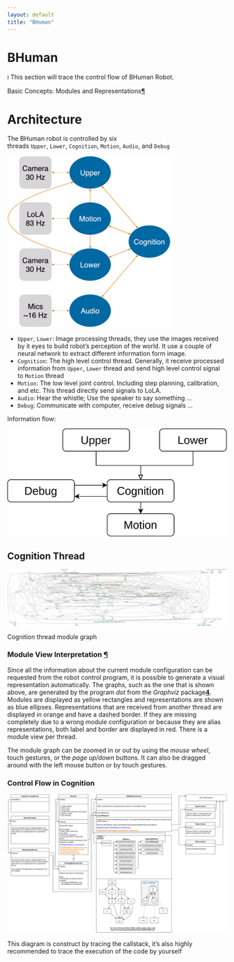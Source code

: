 ```yaml
---
layout: default
title: "BHuman"
---
```

# BHuman


ℹ️ This section will trace the control flow of BHuman Robot.



Basic Concepts: Modules and Representations[¶](https://docs.b-human.de/coderelease2023/architecture/modules-representations/#modules-and-representations)

# Architecture

The BHuman robot is controlled by six threads `Upper`, `Lower`, `Cognition`, `Motion`, `Audio`, and `Debug`

![image.png](./image.png)

- `Upper`, `Lower`: Image processing threads, they use the images received by it eyes to build robot’s perception of the world. It use a couple of neural network to extract different information form image.
- `Cognition`: The high level control thread. Generally, it receive processed information from `Upper`, `Lower` thread and send high level control signal to `Motion` thread
- `Motion`: The low level joint control. Including step planning, calibration, and etc. This thread directly send signals to LoLA.
- `Audio`: Hear the whistle; Use the speaker to say something …
- `Debug`: Communicate with computer, receive debug signals …

Information flow:

![Cognition.drawio.svg](./Cognition.drawio.svg)

## Cognition Thread

![Cognition thread module graph](./CogFlow.svg)

Cognition thread module graph

### Module View Interpretation [¶](https://docs.b-human.de/coderelease2023/simrobot/#module-views)

Since all the information about the current module configuration can be requested from the robot control program, it is possible to generate a visual representation automatically. The graphs, such as the one that is shown above, are generated by the program *dot* from the *Graphviz* package[**4**](https://docs.b-human.de/coderelease2023/simrobot/#fn:EmdenEtAl2000). Modules are displayed as yellow rectangles and representations are shown as blue ellipses. Representations that are received from another thread are displayed in orange and have a dashed border. If they are missing completely due to a wrong module configuration or because they are alias representations, both label and border are displayed in red. There is a module view per thread.

The module graph can be zoomed in or out by using the *mouse wheel*, touch gestures, or the *page up/down* buttons. It can also be dragged around with the left mouse button or by touch gestures.

### Control Flow in Cognition

![BHumanRobot Control Flow](./BHumanRobotControlFlow.svg)

This diagram is construct by tracing the callstack, it’s also highly recommended to trace the execution of the code by yourself
